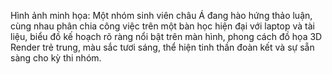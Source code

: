 Hình ảnh minh họa: Một nhóm sinh viên châu Á đang hào hứng thảo luận, cùng nhau phân chia công việc trên một bàn học hiện đại với laptop và tài liệu, biểu đồ kế hoạch rõ ràng nổi bật trên màn hình, phong cách đồ họa 3D Render trẻ trung, màu sắc tươi sáng, thể hiện tinh thần đoàn kết và sự sẵn sàng cho kỳ thi nhóm.